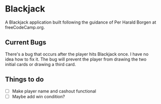 # Blackjack
A Blackjack application built following the guidance of Per Harald Borgen at freeCodeCamp.org.

## Current Bugs
There's a bug that occurs after the player hits Blackjack once. I have no idea how to fix it. The bug will prevent the player from drawing the two initial cards or drawing a third card. 

## Things to do
- [ ] Make player name and cashout functional
- [ ] Maybe add win condition?